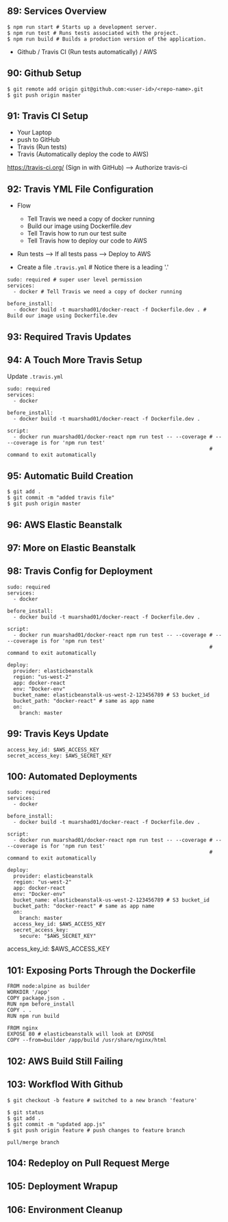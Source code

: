## 89: Services Overview

```
$ npm run start # Starts up a development server.
$ npm run test # Runs tests associated with the project.
$ npm run build # Builds a production version of the application.
```

* Github / Travis CI (Run tests automatically) / AWS

## 90: Github Setup

```
$ git remote add origin git@github.com:<user-id>/<repo-name>.git
$ git push origin master
```

## 91: Travis CI Setup

* Your Laptop 
* push to GitHub 
* Travis (Run tests)
* Travis (Automatically deploy the code to AWS)

https://travis-ci.org/ (Sign in with GitHub) --> Authorize travis-ci

## 92: Travis YML File Configuration

* Flow
  - Tell Travis we need a copy of docker running  
  - Build our image using Dockerfile.dev
  - Tell Travis how to run our test suite
  - Tell Travis how to deploy our code to AWS

* Run tests --> If all tests pass --> Deploy to AWS

* Create a file `.travis.yml`           # Notice there is a leading '.'

```
sudo: required # super user level permission
services:
  - docker # Tell Travis we need a copy of docker running

before_install:
  - docker build -t muarshad01/docker-react -f Dockerfile.dev . # Build our image using Dockerfile.dev
```

## 93: Required Travis Updates

## 94: A Touch More Travis Setup

Update `.travis.yml`

```
sudo: required
services:
  - docker

before_install:
  - docker build -t muarshad01/docker-react -f Dockerfile.dev .

script:
  - docker run muarshad01/docker-react npm run test -- --coverage # -- --coverage is for 'npm run test' 
                                                                  # command to exit automatically
```

## 95: Automatic Build Creation

```
$ git add .
$ git commit -m "added travis file"
$ git push origin master
```

## 96: AWS Elastic Beanstalk

## 97: More on Elastic Beanstalk

## 98: Travis Config for Deployment

```
sudo: required
services:
  - docker

before_install:
  - docker build -t muarshad01/docker-react -f Dockerfile.dev .

script:
  - docker run muarshad01/docker-react npm run test -- --coverage # -- --coverage is for 'npm run test' 
                                                                  # command to exit automatically

deploy:
  provider: elasticbeanstalk
  region: "us-west-2"
  app: docker-react
  env: "Docker-env"
  bucket_name: elasticbeanstalk-us-west-2-123456789 # S3 bucket_id
  bucket_path: "docker-react" # same as app name
  on:
    branch: master
```

## 99: Travis Keys Update

```
access_key_id: $AWS_ACCESS_KEY
secret_access_key: $AWS_SECRET_KEY
```

## 100: Automated Deployments

```
sudo: required
services:
  - docker

before_install:
  - docker build -t muarshad01/docker-react -f Dockerfile.dev .

script:
  - docker run muarshad01/docker-react npm run test -- --coverage # -- --coverage is for 'npm run test' 
                                                                  # command to exit automatically

deploy:
  provider: elasticbeanstalk
  region: "us-west-2"
  app: docker-react
  env: "Docker-env"
  bucket_name: elasticbeanstalk-us-west-2-123456789 # S3 bucket_id
  bucket_path: "docker-react" # same as app name
  on:
    branch: master
  access_key_id: $AWS_ACCESS_KEY
  secret_access_key:
    secure: "$AWS_SECRET_KEY"
```

access_key_id: $AWS_ACCESS_KEY

## 101: Exposing Ports Through the Dockerfile

```
FROM node:alpine as builder
WORKDIR '/app'
COPY package.json .
RUN npm before_install
COPY . .
RUN npm run build

FROM nginx
EXPOSE 80 # elasticbeanstalk will look at EXPOSE
COPY --from=builder /app/build /usr/share/nginx/html
```

## 102: AWS Build Still Failing

## 103: Workflod With Github

```
$ git checkout -b feature # switched to a new branch 'feature'

$ git status
$ git add . 
$ git commit -m "updated app.js"
$ git push origin feature # push changes to feature branch

pull/merge branch
```

## 104: Redeploy on Pull Request Merge

## 105: Deployment Wrapup

## 106: Environment Cleanup
